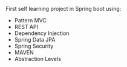 First self learning project in Spring boot using:

- Pattern MVC
- REST API
- Dependency Injection
- Spring Data JPA
- Spring Security 
- MAVEN 
- Abstraction Levels
